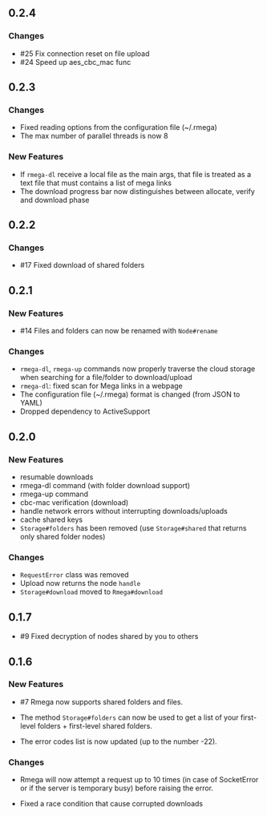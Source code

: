 ## 0.2.4

### Changes
* \#25 Fix connection reset on file upload
* \#24 Speed up aes_cbc_mac func

## 0.2.3

### Changes
* Fixed reading options from the configuration file (~/.rmega)
* The max number of parallel threads is now 8

### New Features
* If `rmega-dl` receive a local file as the main args, that file is treated as a text file that must contains a list of mega links
* The download progress bar now distinguishes between allocate, verify and download phase

## 0.2.2

### Changes
* \#17 Fixed download of shared folders

## 0.2.1

### New Features
* \#14 Files and folders can now be renamed with `Node#rename`

### Changes
* `rmega-dl`, `rmega-up` commands now properly traverse the cloud storage when searching for a file/folder to download/upload
* `rmega-dl`: fixed scan for Mega links in a webpage
* The configuration file (~/.rmega) format is changed (from JSON to YAML)
* Dropped dependency to ActiveSupport

## 0.2.0

### New Features
* resumable downloads
* rmega-dl command (with folder download support)
* rmega-up command
* cbc-mac verification (download)
* handle network errors without interrupting downloads/uploads
* cache shared keys
* `Storage#folders` has been removed (use `Storage#shared` that returns only shared folder nodes)

### Changes
* `RequestError` class was removed
* Upload now returns the node `handle`
* `Storage#download` moved to `Rmega#download`

## 0.1.7

* \#9 Fixed decryption of nodes shared by you to others

## 0.1.6

### New Features

* \#7 Rmega now supports shared folders and files.

* The method `Storage#folders` can now be used to get a list of your
  first-level folders + first-level shared folders.

* The error codes list is now updated (up to the number -22).


### Changes

* Rmega will now attempt a request up to 10 times (in case of SocketError
  or if the server is temporary busy) before raising the error.

* Fixed a race condition that cause corrupted downloads
